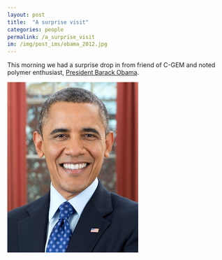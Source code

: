 ```yaml
---
layout: post
title:  "A surprise visit"
categories: people
permalink: /a_surprise_visit
im: /img/post_ims/obama_2012.jpg
---
```


This morning we had a surprise drop in from friend of C-GEM and noted polymer enthusiast, [President Barack Obama](https://www.barackobama.com/).

![Obama](/img/post_ims/obama_2012.jpg 'Barack Obama')
